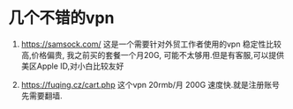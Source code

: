 # 几个不错的vpn

1. <https://samsock.com/>
这是一个需要针对外贸工作者使用的vpn 稳定性比较高,价格偏贵, 我之前买的套餐一个月20G, 可能不太够用.但是有客服,可以提供美区Apple ID,对小白比较友好

2. <https://fuqing.cz/cart.php>
这个vpn 20rmb/月 200G 速度快.就是注册账号先需要翻墙.
